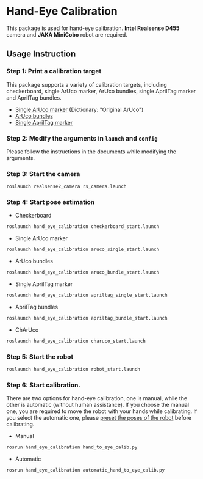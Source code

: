 # Hand-Eye Calibration

This package is used for hand-eye calibration. **Intel Realsense D455** camera and **JAKA MiniCobo** robot are required.

## Usage Instruction

### Step 1: Print a calibration target
This package supports a variety of calibration targets, including checkerboard, single ArUco marker, ArUco bundles, single AprilTag marker and AprilTag bundles.
- [Single ArUco marker](https://chev.me/arucogen/) (Dictionary: "Original ArUco")
- [ArUco bundles](https://github.com/HenryWJL/hand_eye_calibration/blob/main/scripts/generate_aruco_bundles.py)
- [Single AprilTag marker](https://github.com/AprilRobotics/apriltag-imgs)

### Step 2: Modify the arguments in `launch` and `config`
Please follow the instructions in the documents while modifying the arguments. 

### Step 3: Start the camera
```bash
roslaunch realsense2_camera rs_camera.launch
```
### Step 4: Start pose estimation
- Checkerboard
```bash
roslaunch hand_eye_calibration checkerboard_start.launch
```  
- Single ArUco marker
```bash
roslaunch hand_eye_calibration aruco_single_start.launch
```
- ArUco bundles
```bash
roslaunch hand_eye_calibration aruco_bundle_start.launch
```
- Single AprilTag marker
```bash
roslaunch hand_eye_calibration apriltag_single_start.launch
```
- AprilTag bundles
```bash
roslaunch hand_eye_calibration apriltag_bundle_start.launch
```
- ChArUco
```bash
roslaunch hand_eye_calibration charuco_start.launch
```
### Step 5: Start the robot
```bash
roslaunch hand_eye_calibration robot_start.launch
```
### Step 6: Start calibration. 
There are two options for hand-eye calibration, one is manual, while the other is automatic (without human assistance). If you choose the manual one, you are required to move the robot with your hands while calibrating. If you select the automatic one, please [preset the poses of the robot](https://github.com/HenryWJL/hand_eye_calibration/blob/main/scripts/automatic_calib_pose_preset.py) before calibrating.
- Manual
```bash
rosrun hand_eye_calibration hand_to_eye_calib.py
```
- Automatic
```bash
rosrun hand_eye_calibration automatic_hand_to_eye_calib.py
```
